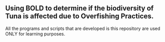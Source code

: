 ## Using BOLD to determine if the biodiversity of Tuna is affected due to Overfishing Practices.

All the programs and scripts that are developed is this repository are used ONLY for learning purposes.


